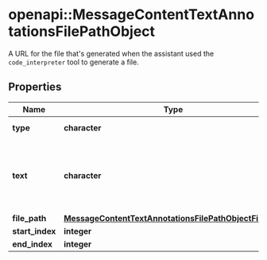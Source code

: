 # openapi::MessageContentTextAnnotationsFilePathObject

A URL for the file that's generated when the assistant used the `code_interpreter` tool to generate a file.

## Properties
Name | Type | Description | Notes
------------ | ------------- | ------------- | -------------
**type** | **character** | Always &#x60;file_path&#x60;. | [Enum: [file_path]] 
**text** | **character** | The text in the message content that needs to be replaced. | 
**file_path** | [**MessageContentTextAnnotationsFilePathObjectFilePath**](MessageContentTextAnnotationsFilePathObject_file_path.md) |  | 
**start_index** | **integer** |  | [Min: 0] 
**end_index** | **integer** |  | [Min: 0] 


